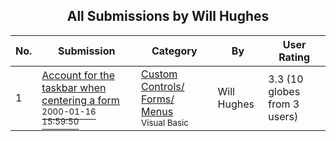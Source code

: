 ﻿<div align="center">

## All Submissions by Will Hughes

</div>

No.  | Submission | Category | By   | User Rating
---- | ---------- | -------- | ---- | -----------
1 | [Account for the taskbar when centering a form<br /><sup>2000-01-16 15:59:50</sup>](https://github.com/Planet-Source-Code/will-hughes-account-for-the-taskbar-when-centering-a-form__1-5517) | [Custom Controls/ Forms/  Menus<br /><sup>Visual Basic</sup>](../ByCategory/custom-controls-forms-menus__1-4.md) | Will Hughes | 3.3 (10 globes from 3 users)
